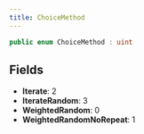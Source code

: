 ```yaml
---
title: ChoiceMethod
---
```


```csharp
public enum ChoiceMethod : uint
```

## Fields

- **Iterate**: 2
- **IterateRandom**: 3
- **WeightedRandom**: 0
- **WeightedRandomNoRepeat**: 1

